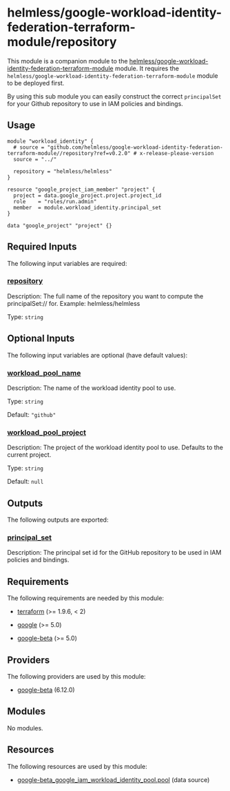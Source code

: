 # helmless/google-workload-identity-federation-terraform-module/repository

This module is a companion module to the [helmless/google-workload-identity-federation-terraform-module](../) module.
It requires the `helmless/google-workload-identity-federation-terraform-module` module to be deployed first.

By using this sub module you can easily construct the correct `principalSet` for your Github repository to use in IAM policies and bindings.

<!-- BEGIN_TF_DOCS -->


## Usage

```hcl
module "workload_identity" {
  # source = "github.com/helmless/google-workload-identity-federation-terraform-module//repository?ref=v0.2.0" # x-release-please-version
  source = "../"

  repository = "helmless/helmless"
}

resource "google_project_iam_member" "project" {
  project = data.google_project.project.project_id
  role    = "roles/run.admin"
  member  = module.workload_identity.principal_set
}

data "google_project" "project" {}
```

## Required Inputs

The following input variables are required:

### <a name="input_repository"></a> [repository](#input\_repository)

Description: The full name of the repository you want to compute the principalSet:// for. Example: helmless/helmless

Type: `string`

## Optional Inputs

The following input variables are optional (have default values):

### <a name="input_workload_pool_name"></a> [workload\_pool\_name](#input\_workload\_pool\_name)

Description: The name of the workload identity pool to use.

Type: `string`

Default: `"github"`

### <a name="input_workload_pool_project"></a> [workload\_pool\_project](#input\_workload\_pool\_project)

Description: The project of the workload identity pool to use. Defaults to the current project.

Type: `string`

Default: `null`

## Outputs

The following outputs are exported:

### <a name="output_principal_set"></a> [principal\_set](#output\_principal\_set)

Description: The principal set id for the GitHub repository to be used in IAM policies and bindings.

## Requirements

The following requirements are needed by this module:

- <a name="requirement_terraform"></a> [terraform](#requirement\_terraform) (>= 1.9.6, < 2)

- <a name="requirement_google"></a> [google](#requirement\_google) (>= 5.0)

- <a name="requirement_google-beta"></a> [google-beta](#requirement\_google-beta) (>= 5.0)

## Providers

The following providers are used by this module:

- <a name="provider_google-beta"></a> [google-beta](#provider\_google-beta) (6.12.0)

## Modules

No modules.

## Resources

The following resources are used by this module:

- [google-beta_google_iam_workload_identity_pool.pool](https://registry.terraform.io/providers/hashicorp/google-beta/latest/docs/data-sources/google_iam_workload_identity_pool) (data source)
<!-- END_TF_DOCS -->